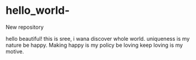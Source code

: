 # hello_world-
New repository

hello beautiful!
this is sree, i wana discover whole world. uniqueness is my nature 
be happy. Making happy is my policy
be loving keep loving is my motive.
